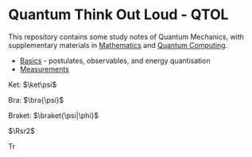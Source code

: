 # Quantum Think Out Loud - QTOL

This repository contains some study notes of Quantum Mechanics, with supplementary materials in [Mathematics](./Maths) and [Quantum Computing](./QC).

- [Basics](./Basics.md) - postulates, observables, and energy quantisation
- [Measurements](./Measurements.md)

Ket: $\ket\psi$

Bra: $\bra{\psi}$

Braket: $\braket{\psi|\phi}$

$\Rsr2$

$\mathrm{Tr}$

